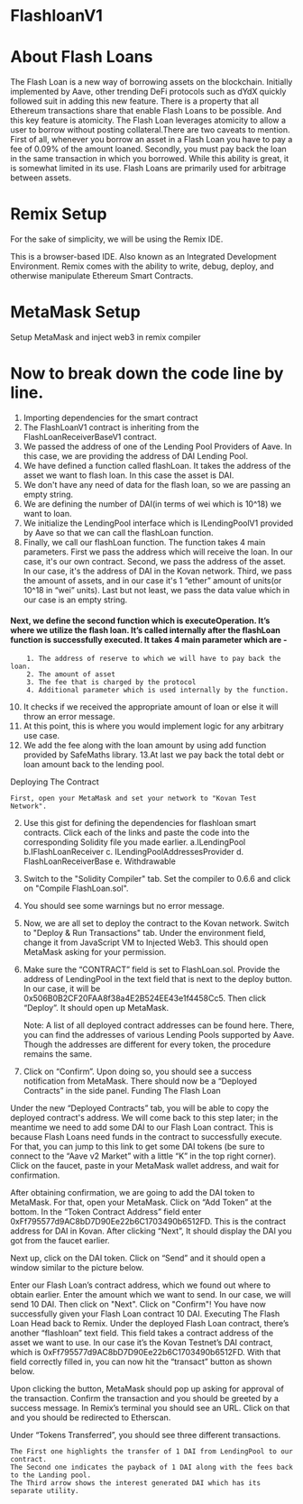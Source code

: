 # FlashloanV1

# About Flash Loans
The Flash Loan is a new way of borrowing assets on the blockchain. Initially implemented by Aave, other trending DeFi protocols such as dYdX quickly followed suit in adding this new feature. There is a property that all Ethereum transactions share that enable Flash Loans to be possible. And this key feature is atomicity.
The Flash Loan leverages atomicity to allow a user to borrow without posting collateral.There are two caveats to mention. First of all, whenever you borrow an asset in a Flash Loan you have to pay a fee of 0.09% of the amount loaned. Secondly, you must pay back the loan in the same transaction in which you borrowed. While this ability is great, it is somewhat limited in its use. Flash Loans are primarily used for arbitrage between assets.


# Remix Setup
For the sake of simplicity, we will be using the Remix IDE.

This is a browser-based IDE. Also known as an Integrated Development Environment.
Remix comes with the ability to write, debug, deploy, and otherwise manipulate Ethereum Smart Contracts.

# MetaMask Setup 
Setup MetaMask and inject web3 in remix compiler 




# Now to break down the code line by line.

 1. Importing dependencies for the smart contract
 2. The FlashLoanV1 contract is inheriting from the FlashLoanReceiverBaseV1 contract.
 3. We passed the address of one of the Lending Pool Providers of Aave. In this case, we are providing the address of DAI Lending Pool. 
 4. We have defined a function called flashLoan. It takes the address of the asset we want to flash loan. In this case the asset is DAI.
 5. We don't have any need of data for the flash loan, so we are passing an empty string.
 6. We are defining the number of DAI(in terms of wei which is 10^18) we want to loan.
 7. We initialize the LendingPool interface which is ILendingPoolV1 provided by Aave so that we can call the flashLoan function.
 8. Finally, we call our flashLoan function. The function takes 4 main parameters. First we pass the address which will receive the loan. In our case, it's our own contract.              Second, we pass the address of the asset. In our case, it's the address of DAI in the Kovan network. Third, we pass the amount of assets, and in our case it's 1 “ether”              amount  of units(or 10^18 in “wei” units). Last but not least, we pass the data value which in our case is an empty string.


#### Next, we define the second function which is executeOperation. It’s where we utilize the flash loan. It’s called internally after the flashLoan function is successfully                executed. It takes 4 main parameter which are -
        1. The address of reserve to which we will have to pay back the loan.
        2. The amount of asset
        3. The fee that is charged by the protocol
        4. Additional parameter which is used internally by the function.
 10. It checks if we received the appropriate amount of loan or else it will throw an error message.
 11. At this point, this is where you would implement logic for any arbitrary use case.
 12. We add the fee along with the loan amount by using add function provided by SafeMaths library.
 13.At last we pay back the total debt or loan amount back to the lending pool.




Deploying The Contract

    First, open your MetaMask and set your network to "Kovan Test Network".



2. Use this gist for defining the dependencies for flashloan smart contracts. Click each of the links and paste the code into the corresponding Solidity file you made earlier.
        a.ILendingPool
        b.IFlashLoanReceiver
        c. ILendingPoolAddressesProvider
        d. FlashLoanReceiverBase
        e. Withdrawable


3. Switch to the "Solidity Compiler" tab. Set the compiler to 0.6.6 and click on "Compile FlashLoan.sol".



4. You should see some warnings but no error message.

5. Now, we are all set to deploy the contract to the Kovan network. Switch to "Deploy & Run Transactions" tab. Under the environment field, change it from JavaScript VM to Injected Web3. This should open MetaMask asking for your permission.



6. Make sure the “CONTRACT” field is set to FlashLoan.sol. Provide the address of LendingPool in the text field that is next to the deploy button. In our case, it will be 0x506B0B2CF20FAA8f38a4E2B524EE43e1f4458Cc5. Then click “Deploy”. It should open up MetaMask. 

    Note: A list of all deployed contract addresses can be found here. There, you can find the addresses of various Lending Pools supported by Aave. Though the addresses are different for every token, the procedure remains the same.




7. Click on “Confirm”. Upon doing so, you should see a success notification from MetaMask. There should now be a “Deployed Contracts” in the side panel.
Funding The Flash Loan



Under the new “Deployed Contracts” tab, you will be able to copy the deployed contract's address. We will come back to this step later; in the meantime we need to add some DAI to our Flash Loan contract. This is because Flash Loans need funds in the contract to successfully execute. For that, you can jump to this link to get some DAI tokens (be sure to connect to the “Aave v2 Market” with a little “K” in the top right corner). Click on the faucet, paste in your MetaMask wallet address, and wait for confirmation.


After obtaining confirmation, we are going to add the DAI token to MetaMask. For that, open your MetaMask. Click on “Add Token” at the bottom. In the “Token Contract Address” field enter 0xFf795577d9AC8bD7D90Ee22b6C1703490b6512FD. This is the contract address for DAI in Kovan. After clicking “Next”, It should display the DAI you got from the faucet earlier.


Next up, click on the DAI token. Click on “Send” and it should open a window similar to the picture below.



Enter our Flash Loan’s contract address, which we found out where to obtain earlier. Enter the amount which we want to send. In our case, we will send 10 DAI. Then click on "Next". Click on "Confirm"! You have now successfully given your Flash Loan contract 10 DAI.
Executing The Flash Loan
Head back to Remix. Under the deployed Flash Loan contract, there’s another “flashloan” text field. This field takes a contract address of the asset we want to use. In our case it’s the Kovan Testnet’s DAI contract, which is 0xFf795577d9AC8bD7D90Ee22b6C1703490b6512FD. With that field correctly filled in, you can now hit the “transact” button as shown below.


Upon clicking the button, MetaMask should pop up asking for approval of the transaction. Confirm the transaction and you should be greeted by a success message. In Remix’s terminal you should see an URL. Click on that and you should be redirected to Etherscan.


Under “Tokens Transferred”, you should see three different transactions.


    The First one highlights the transfer of 1 DAI from LendingPool to our contract.
    The Second one indicates the payback of 1 DAI along with the fees back to the Landing pool.
    The Third arrow shows the interest generated DAI which has its separate utility.



